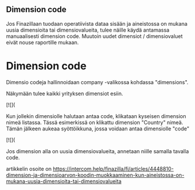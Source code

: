 ## Dimension code

Jos Finazillaan tuodaan operatiivista dataa sisään ja aineistossa on mukana uusia dimensioita tai dimensiovalueita, tulee näille käydä antamassa manuaalisesti dimension code. Muutoin uudet dimensiot / dimensiovaluet eivät nouse raportille mukaan.

# Dimension code

Dimensio codeja hallinnoidaan company -valikossa kohdassa "dimensions".

Näkymään tulee kaikki yrityksen dimensiot esiin.

[![](

Kun jollekin dimensiolle halutaan antaa code, klikataan kyseisen dimension nimeä listassa. Tässä esimerkissä on klikattu dimension "Country" nimeä. Tämän jälkeen aukeaa syöttöikkuna, jossa voidaan antaa dimensiolle "code"

[![](

Jos dimension alla on uusia dimensiovalueita, annetaan niille samalla tavalla code.



artikkelin osoite on https://intercom.help/finazilla/fi/articles/4448810-dimension-ja-dimensioarvon-koodin-muokkaaminen-kun-aineistossa-on-mukana-uusia-dimensioita-tai-dimensiovalueita


